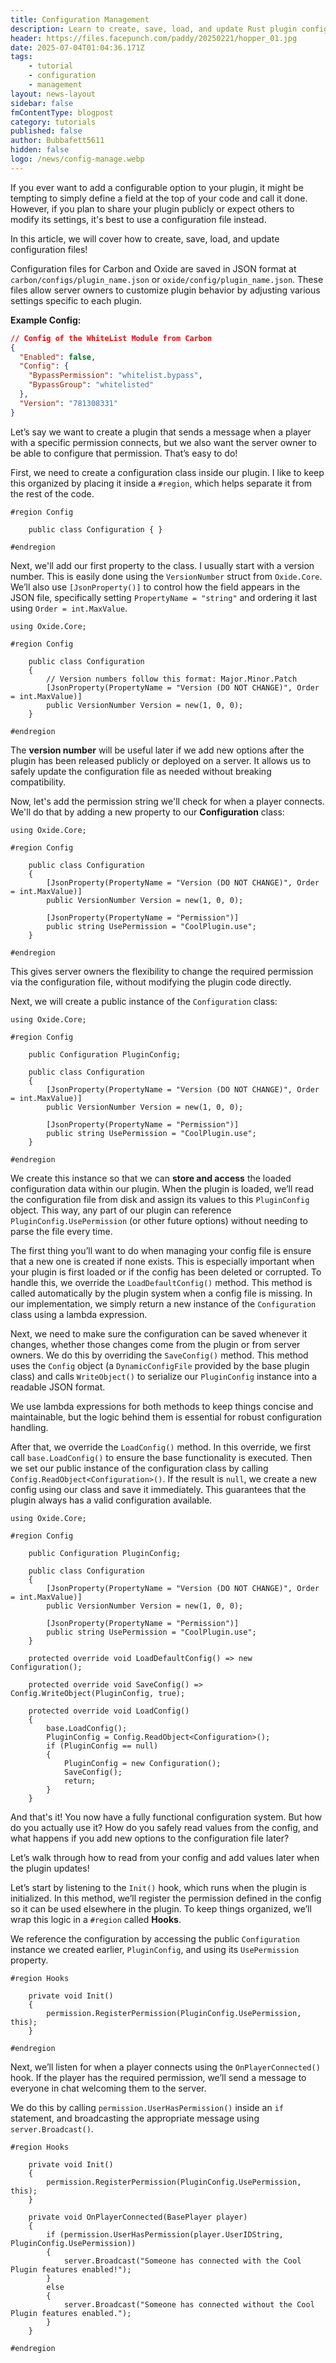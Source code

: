 ```yaml
---
title: Configuration Management
description: Learn to create, save, load, and update Rust plugin config files using C# classes for Oxide and Carbon!
header: https://files.facepunch.com/paddy/20250221/hopper_01.jpg
date: 2025-07-04T01:04:36.171Z
tags:
    - tutorial
    - configuration
    - management
layout: news-layout
sidebar: false
fmContentType: blogpost
category: tutorials
published: false
author: Bubbafett5611
hidden: false
logo: /news/config-manage.webp
---
```


<NewsSectionTitle text="Introduction" author="bubbafett5611"/>
<NewsSection>

If you ever want to add a configurable option to your plugin, it might be tempting to simply define a field at the top of your code and call it done. However, if you plan to share your plugin publicly or expect others to modify its settings, it's best to use a configuration file instead.

In this article, we will cover how to create, save, load, and update configuration files!

</NewsSection>

<NewsSectionSubtitle text="What are Configuration Files?"/>
<NewsSection>

Configuration files for Carbon and Oxide are saved in JSON format at `carbon/configs/plugin_name.json` or `oxide/config/plugin_name.json`. These files allow server owners to customize plugin behavior by adjusting various settings specific to each plugin.

**Example Config:**
```json
// Config of the WhiteList Module from Carbon
{
  "Enabled": false,
  "Config": {
    "BypassPermission": "whitelist.bypass",
    "BypassGroup": "whitelisted"
  },
  "Version": "781308331"
}
```

</NewsSection>

<NewsSectionSubtitle text="Creating your Class!"/>
<NewsSection>

Let’s say we want to create a plugin that sends a message when a player with a specific permission connects, but we also want the server owner to be able to configure that permission. That’s easy to do!

First, we need to create a configuration class inside our plugin. I like to keep this organized by placing it inside a `#region`, which helps separate it from the rest of the code.

```cs:line-numbers {3}
#region Config

    public class Configuration { }

#endregion
```

Next, we'll add our first property to the class. I usually start with a version number. This is easily done using the `VersionNumber` struct from `Oxide.Core`. We’ll also use `[JsonProperty()]` to control how the field appears in the JSON file, specifically setting `PropertyName = "string"` and ordering it last using `Order = int.MaxValue`.

```cs:line-numbers {8,9}
using Oxide.Core;

#region Config

    public class Configuration
    {
        // Version numbers follow this format: Major.Minor.Patch
        [JsonProperty(PropertyName = "Version (DO NOT CHANGE)", Order = int.MaxValue)]
        public VersionNumber Version = new(1, 0, 0);
    }

#endregion
```

The **version number** will be useful later if we add new options after the plugin has been released publicly or deployed on a server. It allows us to safely update the configuration file as needed without breaking compatibility.

Now, let's add the permission string we'll check for when a player connects. We'll do that by adding a new property to our **Configuration** class:

```cs:line-numbers {10,11}
using Oxide.Core;

#region Config

    public class Configuration
    {
        [JsonProperty(PropertyName = "Version (DO NOT CHANGE)", Order = int.MaxValue)]
        public VersionNumber Version = new(1, 0, 0);

        [JsonProperty(PropertyName = "Permission")]
        public string UsePermission = "CoolPlugin.use";
    }

#endregion
```

This gives server owners the flexibility to change the required permission via the configuration file, without modifying the plugin code directly.

Next, we will create a public instance of the `Configuration` class:

```cs:line-numbers {5}
using Oxide.Core;

#region Config

    public Configuration PluginConfig;

    public class Configuration
    {
        [JsonProperty(PropertyName = "Version (DO NOT CHANGE)", Order = int.MaxValue)]
        public VersionNumber Version = new(1, 0, 0);

        [JsonProperty(PropertyName = "Permission")]
        public string UsePermission = "CoolPlugin.use";
    }

#endregion
```
We create this instance so that we can **store and access** the loaded configuration data within our plugin. When the plugin is loaded, we’ll read the configuration file from disk and assign its values to this `PluginConfig` object. This way, any part of our plugin can reference `PluginConfig.UsePermission` (or other future options) without needing to parse the file every time.

</NewsSection>

<NewsSectionSubtitle text="Config File Management"/>
<NewsSection>

The first thing you’ll want to do when managing your config file is ensure that a new one is created if none exists. This is especially important when your plugin is first loaded or if the config has been deleted or corrupted. To handle this, we override the `LoadDefaultConfig()` method. This method is called automatically by the plugin system when a config file is missing. In our implementation, we simply return a new instance of the `Configuration` class using a lambda expression.

Next, we need to make sure the configuration can be saved whenever it changes, whether those changes come from the plugin or from server owners. We do this by overriding the `SaveConfig()` method. This method uses the `Config` object (a `DynamicConfigFile` provided by the base plugin class) and calls `WriteObject()` to serialize our `PluginConfig` instance into a readable JSON format.

We use lambda expressions for both methods to keep things concise and maintainable, but the logic behind them is essential for robust configuration handling.

After that, we override the `LoadConfig()` method. In this override, we first call `base.LoadConfig()` to ensure the base functionality is executed. Then we set our public instance of the configuration class by calling `Config.ReadObject<Configuration>()`. If the result is `null`, we create a new config using our class and save it immediately. This guarantees that the plugin always has a valid configuration available.

```cs:line-numbers {16,18,20-30}
using Oxide.Core;

#region Config

    public Configuration PluginConfig;

    public class Configuration
    {
        [JsonProperty(PropertyName = "Version (DO NOT CHANGE)", Order = int.MaxValue)]
        public VersionNumber Version = new(1, 0, 0);

        [JsonProperty(PropertyName = "Permission")]
        public string UsePermission = "CoolPlugin.use";
    }

    protected override void LoadDefaultConfig() => new Configuration();

    protected override void SaveConfig() => Config.WriteObject(PluginConfig, true);

    protected override void LoadConfig()
    {
        base.LoadConfig();
        PluginConfig = Config.ReadObject<Configuration>();
        if (PluginConfig == null)
        {
            PluginConfig = new Configuration();
            SaveConfig();
            return;
        }
    }
```
And that's it! You now have a fully functional configuration system. But how do you actually use it? How do you safely read values from the config, and what happens if you add new options to the configuration file later?

Let’s walk through how to read from your config and add values later when the plugin updates!

</NewsSection>
<NewsSectionSubtitle text="Reading the Config"/>
<NewsSection>

Let’s start by listening to the `Init()` hook, which runs when the plugin is initialized. In this method, we’ll register the permission defined in the config so it can be used elsewhere in the plugin. To keep things organized, we’ll wrap this logic in a `#region` called **Hooks**.

We reference the configuration by accessing the public `Configuration` instance we created earlier, `PluginConfig`, and using its `UsePermission` property.

```cs:line-numbers {3-6}
#region Hooks

    private void Init()
    {
        permission.RegisterPermission(PluginConfig.UsePermission, this);
    }

#endregion
```

Next, we’ll listen for when a player connects using the `OnPlayerConnected()` hook. If the player has the required permission, we’ll send a message to everyone in chat welcoming them to the server.

We do this by calling `permission.UserHasPermission()` inside an `if` statement, and broadcasting the appropriate message using `server.Broadcast()`.

```cs:line-numbers {8-18}
#region Hooks

    private void Init()
    {
        permission.RegisterPermission(PluginConfig.UsePermission, this);
    }

    private void OnPlayerConnected(BasePlayer player)
    {
        if (permission.UserHasPermission(player.UserIDString, PluginConfig.UsePermission))
        {
            server.Broadcast("Someone has connected with the Cool Plugin features enabled!");
        }
        else
        {
            server.Broadcast("Someone has connected without the Cool Plugin features enabled.");
        }
    }

#endregion
```

</NewsSection>